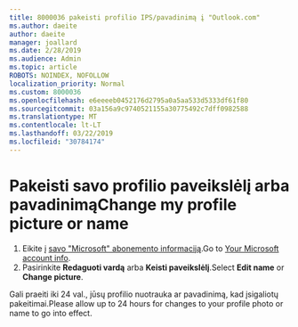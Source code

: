 ```yaml
---
title: 8000036 pakeisti profilio IPS/pavadinimą į "Outlook.com"
ms.author: daeite
author: daeite
manager: joallard
ms.date: 2/28/2019
ms.audience: Admin
ms.topic: article
ROBOTS: NOINDEX, NOFOLLOW
localization_priority: Normal
ms.custom: 8000036
ms.openlocfilehash: e6eeeeb0452176d2795a0a5aa533d5333df61f80
ms.sourcegitcommit: 03a156a9c9740521155a30775492c7dff0982588
ms.translationtype: MT
ms.contentlocale: lt-LT
ms.lasthandoff: 03/22/2019
ms.locfileid: "30784174"
---
```

# <a name="change-my-profile-picture-or-name"></a><span data-ttu-id="5534e-102">Pakeisti savo profilio paveikslėlį arba pavadinimą</span><span class="sxs-lookup"><span data-stu-id="5534e-102">Change my profile picture or name</span></span>

1. <span data-ttu-id="5534e-103">Eikite į [savo "Microsoft" abonemento informaciją](https://go.microsoft.com/fwlink/p/?linkid=860841).</span><span class="sxs-lookup"><span data-stu-id="5534e-103">Go to [Your Microsoft account info](https://go.microsoft.com/fwlink/p/?linkid=860841).</span></span>
1. <span data-ttu-id="5534e-104">Pasirinkite **Redaguoti vardą** arba **Keisti paveikslėlį**.</span><span class="sxs-lookup"><span data-stu-id="5534e-104">Select **Edit name** or **Change picture**.</span></span>

<span data-ttu-id="5534e-105">Gali praeiti iki 24 val., jūsų profilio nuotrauka ar pavadinimą, kad įsigaliotų pakeitimai.</span><span class="sxs-lookup"><span data-stu-id="5534e-105">Please allow up to 24 hours for changes to your profile photo or name to go into effect.</span></span>
